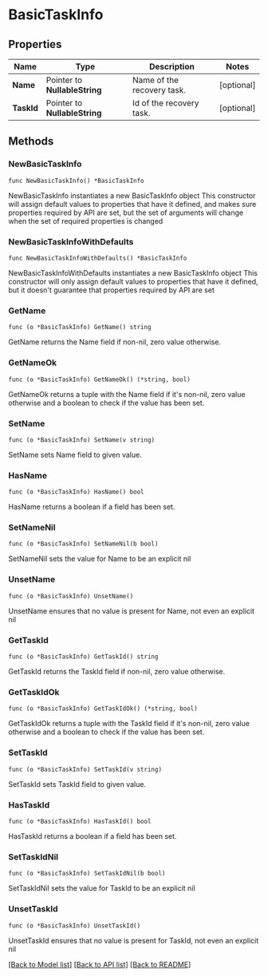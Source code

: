 # BasicTaskInfo

## Properties

Name | Type | Description | Notes
------------ | ------------- | ------------- | -------------
**Name** | Pointer to **NullableString** | Name of the recovery task. | [optional] 
**TaskId** | Pointer to **NullableString** | Id of the recovery task. | [optional] 

## Methods

### NewBasicTaskInfo

`func NewBasicTaskInfo() *BasicTaskInfo`

NewBasicTaskInfo instantiates a new BasicTaskInfo object
This constructor will assign default values to properties that have it defined,
and makes sure properties required by API are set, but the set of arguments
will change when the set of required properties is changed

### NewBasicTaskInfoWithDefaults

`func NewBasicTaskInfoWithDefaults() *BasicTaskInfo`

NewBasicTaskInfoWithDefaults instantiates a new BasicTaskInfo object
This constructor will only assign default values to properties that have it defined,
but it doesn't guarantee that properties required by API are set

### GetName

`func (o *BasicTaskInfo) GetName() string`

GetName returns the Name field if non-nil, zero value otherwise.

### GetNameOk

`func (o *BasicTaskInfo) GetNameOk() (*string, bool)`

GetNameOk returns a tuple with the Name field if it's non-nil, zero value otherwise
and a boolean to check if the value has been set.

### SetName

`func (o *BasicTaskInfo) SetName(v string)`

SetName sets Name field to given value.

### HasName

`func (o *BasicTaskInfo) HasName() bool`

HasName returns a boolean if a field has been set.

### SetNameNil

`func (o *BasicTaskInfo) SetNameNil(b bool)`

 SetNameNil sets the value for Name to be an explicit nil

### UnsetName
`func (o *BasicTaskInfo) UnsetName()`

UnsetName ensures that no value is present for Name, not even an explicit nil
### GetTaskId

`func (o *BasicTaskInfo) GetTaskId() string`

GetTaskId returns the TaskId field if non-nil, zero value otherwise.

### GetTaskIdOk

`func (o *BasicTaskInfo) GetTaskIdOk() (*string, bool)`

GetTaskIdOk returns a tuple with the TaskId field if it's non-nil, zero value otherwise
and a boolean to check if the value has been set.

### SetTaskId

`func (o *BasicTaskInfo) SetTaskId(v string)`

SetTaskId sets TaskId field to given value.

### HasTaskId

`func (o *BasicTaskInfo) HasTaskId() bool`

HasTaskId returns a boolean if a field has been set.

### SetTaskIdNil

`func (o *BasicTaskInfo) SetTaskIdNil(b bool)`

 SetTaskIdNil sets the value for TaskId to be an explicit nil

### UnsetTaskId
`func (o *BasicTaskInfo) UnsetTaskId()`

UnsetTaskId ensures that no value is present for TaskId, not even an explicit nil

[[Back to Model list]](../README.md#documentation-for-models) [[Back to API list]](../README.md#documentation-for-api-endpoints) [[Back to README]](../README.md)


